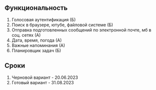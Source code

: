## Функциональность
1. Голосовая аутентификация (Б)
2. Поиск в браузере, ютубе, файловой системе (Б)
3. Отправка подготовленных сообщений по электронной почте, мб в соц. сетях (А)
4. Дата, время, погода (А)
5. Важные напоминания (А)
6. Планировщик задач (Б)

## Сроки
1. Черновой вариант - 20.06.2023
2. Готовый вариант - 31.08.2023

